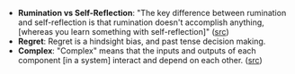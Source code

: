 - **Rumination vs Self-Reflection**: "The key difference between rumination and self-reflection is that rumination doesn't accomplish anything, [whereas you learn something with self-reflection]" ([src](https://news.ycombinator.com/item?id=17289574))
- **Regret**: Regret is a hindsight bias, and past tense decision making.
- **Complex**: "Complex" means that the inputs and outputs of each component [in a system] interact and depend on each other. ([src](http://tanyewwei.com/blog/20150412-know-how-things-break/))
